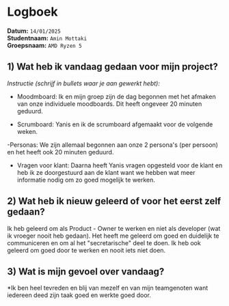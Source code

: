# Logboek

**Datum:** `14/01/2025`  
**Studentnaam:** `Amin Mottaki`  
**Groepsnaam:** `AMD Ryzen 5`


## 1) Wat heb ik vandaag gedaan voor mijn project?

*Instructie (schrijf in bullets waar je aan gewerkt hebt):*  

- Moodmboard:  Ik en mijn groep zijn de dag begonnen met het afmaken van onze individuele moodboards. Dit heeft ongeveer 20 minuten geduurd. 

- Scrumboard: Yanis en ik de scrumboard afgemaakt voor de volgende weken. 

-Personas: We zijn allemaal begonnen aan onze 2 persona's (per persoon) en het heeft ook 20 minuten geduurd. 

- Vragen voor klant: Daarna heeft Yanis vragen opgesteld voor de klant en heb ik ze doorgestuurd aan de klant want we hebben wat meer informatie nodig om zo goed mogelijk te werken. 

>
## 2) Wat heb ik nieuw geleerd of voor het eerst zelf gedaan?

Ik heb geleerd om als Product - Owner te werken en niet als developer (wat ik vroeger nooit heb gedaan). 
Het heeft me geleerd om goed en duidelijk te communiceren en om al het "secretarische" deel te doen. 
Ik heb ook geleerd om goed door te werken en nooit iets niet doen.


## 3) Wat is mijn gevoel over vandaag?

*Ik ben heel tevreden en blij van mezelf en van mijn teamgenoten want iedereen deed zijn taak goed en werkte goed door.
